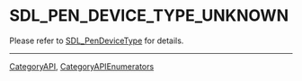 # SDL_PEN_DEVICE_TYPE_UNKNOWN

Please refer to [SDL_PenDeviceType](SDL_PenDeviceType) for details.

----
[CategoryAPI](CategoryAPI), [CategoryAPIEnumerators](CategoryAPIEnumerators)

